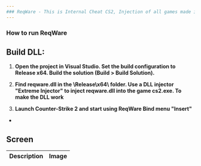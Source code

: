 ```yaml
---
### ReqWare - This is Internal Cheat CS2, Injection of all games made in C++ 
---
```






### How to run ReqWare
Build DLL:
-
1. **Open the project in Visual Studio.
Set the build configuration to Release x64.
Build the solution (Build > Build Solution).**

2. **Find reqware.dll in the \Release\x64\ folder.
Use a DLL injector "Extreme Injector" to inject reqware.dll into the game cs2.exe.
To make the DLL work**

3. **Launch Counter-Strike 2 and start using ReqWare
Bind menu "Insert"**
-
## Screen

| Description | Image |
|-------------|-------|
